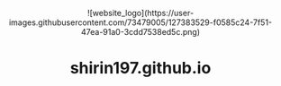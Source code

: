 <p align="center">
![website_logo](https://user-images.githubusercontent.com/73479005/127383529-f0585c24-7f51-47ea-91a0-3cdd7538ed5c.png)
</p>
<h1 align="center">
  shirin197.github.io
</h1>
<p align="center">
